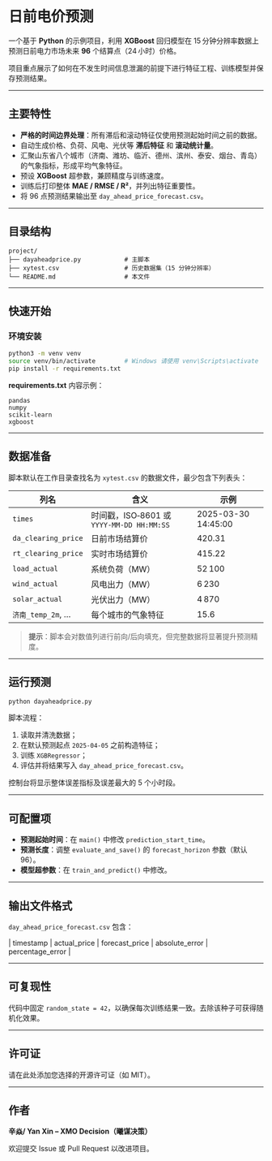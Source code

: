 # 日前电价预测

一个基于 **Python** 的示例项目，利用 **XGBoost** 回归模型在 15 分钟分辨率数据上预测日前电力市场未来 **96** 个结算点（24 小时）价格。

项目重点展示了如何在不发生时间信息泄漏的前提下进行特征工程、训练模型并保存预测结果。

---

## 主要特性

- **严格的时间边界处理**：所有滞后和滚动特征仅使用预测起始时间之前的数据。
- 自动生成价格、负荷、风电、光伏等 **滞后特征** 和 **滚动统计量**。
- 汇聚山东省八个城市（济南、潍坊、临沂、德州、滨州、泰安、烟台、青岛）的气象指标，形成平均气象特征。
- 预设 **XGBoost** 超参数，兼顾精度与训练速度。
- 训练后打印整体 **MAE / RMSE / R²**，并列出特征重要性。
- 将 96 点预测结果输出至 `day_ahead_price_forecast.csv`。

---

## 目录结构

```text
project/
├── dayaheadprice.py            # 主脚本
├── xytest.csv                  # 历史数据集（15 分钟分辨率）
└── README.md                   # 本文件
```

---

## 快速开始

### 环境安装

```bash
python3 -m venv venv
source venv/bin/activate        # Windows 请使用 venv\Scripts\activate
pip install -r requirements.txt
```

**requirements.txt** 内容示例：

```
pandas
numpy
scikit-learn
xgboost
```

---

## 数据准备

脚本默认在工作目录查找名为 `xytest.csv` 的数据文件，最少包含下列表头：

| 列名                  | 含义                                   | 示例                  |
| ------------------- | ------------------------------------ | ------------------- |
| `times`             | 时间戳，ISO‑8601 或 `YYYY-MM-DD HH:MM:SS` | 2025-03-30 14:45:00 |
| `da_clearing_price` | 日前市场结算价                              | 420.31              |
| `rt_clearing_price` | 实时市场结算价                              | 415.22              |
| `load_actual`       | 系统负荷（MW）                             | 52 100              |
| `wind_actual`       | 风电出力（MW）                             | 6 230               |
| `solar_actual`      | 光伏出力（MW）                             | 4 870               |
| `济南_temp_2m`, …     | 每个城市的气象特征                            | 15.6                |

> **提示**：脚本会对数值列进行前向/后向填充，但完整数据将显著提升预测精度。

---

## 运行预测

```bash
python dayaheadprice.py
```

脚本流程：

1. 读取并清洗数据；
2. 在默认预测起点 `2025-04-05` 之前构造特征；
3. 训练 `XGBRegressor`；
4. 评估并将结果写入 `day_ahead_price_forecast.csv`。

控制台将显示整体误差指标及误差最大的 5 个小时段。

---

## 可配置项

- **预测起始时间**：在 `main()` 中修改 `prediction_start_time`。
- **预测长度**：调整 `evaluate_and_save()` 的 `forecast_horizon` 参数（默认 96）。
- **模型超参数**：在 `train_and_predict()` 中修改。

---

## 输出文件格式

`day_ahead_price_forecast.csv` 包含：

\| timestamp | actual\_price | forecast\_price | absolute\_error | percentage\_error |

---

## 可复现性

代码中固定 `random_state = 42`，以确保每次训练结果一致。去除该种子可获得随机化效果。

---

## 许可证

请在此处添加您选择的开源许可证（如 MIT）。

---

## 作者

**辛焱/ Yan Xin – XMO Decision（曦谋决策）**

欢迎提交 Issue 或 Pull Request 以改进项目。

